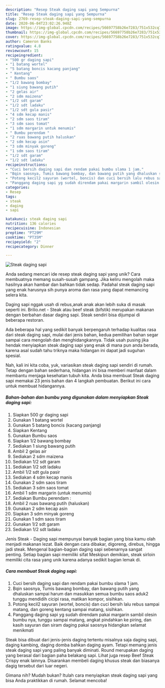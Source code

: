```yaml
---
description: "Resep Steak daging sapi yang Sempurna"
title: "Resep Steak daging sapi yang Sempurna"
slug: 2769-resep-steak-daging-sapi-yang-sempurna
date: 2020-06-04T23:02:26.948Z
image: https://img-global.cpcdn.com/recipes/56697758b26e7283/751x532cq70/steak-daging-sapi-foto-resep-utama.jpg
thumbnail: https://img-global.cpcdn.com/recipes/56697758b26e7283/751x532cq70/steak-daging-sapi-foto-resep-utama.jpg
cover: https://img-global.cpcdn.com/recipes/56697758b26e7283/751x532cq70/steak-daging-sapi-foto-resep-utama.jpg
author: Cameron Banks
ratingvalue: 4.8
reviewcount: 15
recipeingredient:
- "500 gr daging sapi"
- "1 batang wortel"
- "5 batang boncis kacang panjang"
- " Kentang"
- " Bumbu saos"
- "1/2 bawang bombay"
- "1 siung bawang putih"
- "2 gelas air"
- "2 sdm maizena"
- "1/2 sdt garam"
- "1/2 sdt ladaku"
- "1/2 sdt gula pasir"
- "4 sdm kecap manis"
- "2 sdm saos tiram"
- "3 sdm saos tomat"
- "1 sdm margarin untuk menumis"
- " Bumbu perendam "
- "2 ruas bawang putih haluskan"
- "2 sdm kecap asin"
- "3 sdm minyak goreng"
- "1 sdm saos tiram"
- "1/2 sdt garam"
- "1/2 sdt ladaku"
recipeinstructions:
- "Cuci bersih daging sapi dan rendam pakai bumbu slama 1 jam."
- "Bqin saosnya, Tumis bawang bombay, dan bawang putih yang dhaluskan sampai harum dan masukkan semua bumbu saos aduk2 tunggu mendidih cicipi rasa, matikan kompor, sisihkan."
- "Potong kecil2 sayuran (wortel, boncis) dan cuci bersih lalu rebus sampai matang, dan goreng kentang sampai matang, sisihkan."
- "Panggang daging sapi yg sudah direndam pakai margarin sambil olesin bumbu nya, tunggu sampai matang, angkat pindahkan ke piring, dan kasih sayuran dan siram daging pakai saosnya hidangkan selamat menikmati"
categories:
- Resep
tags:
- steak
- daging
- sapi

katakunci: steak daging sapi 
nutrition: 136 calories
recipecuisine: Indonesian
preptime: "PT29M"
cooktime: "PT35M"
recipeyield: "2"
recipecategory: Dinner

---
```



![Steak daging sapi](https://img-global.cpcdn.com/recipes/56697758b26e7283/751x532cq70/steak-daging-sapi-foto-resep-utama.jpg)

Anda sedang mencari ide resep steak daging sapi yang unik? Cara membuatnya memang susah-susah gampang. Jika keliru mengolah maka hasilnya akan hambar dan bahkan tidak sedap. Padahal steak daging sapi yang enak harusnya sih punya aroma dan rasa yang dapat memancing selera kita.

Daging sapi nggak usah di rebus,anak anak akan lebih suka di masak seperti ini. Brilio.net - Steak atau beef steak (bifstik) merupakan makanan dengan berbahan dasar daging sapi. Steak sendiri bisa dijumpai di beberapa restoran.

Ada beberapa hal yang sedikit banyak berpengaruh terhadap kualitas rasa dari steak daging sapi, mulai dari jenis bahan, kedua pemilihan bahan segar sampai cara mengolah dan menghidangkannya. Tidak usah pusing jika hendak menyiapkan steak daging sapi yang enak di mana pun anda berada, karena asal sudah tahu triknya maka hidangan ini dapat jadi suguhan spesial.


Nah, kali ini kita coba, yuk, variasikan steak daging sapi sendiri di rumah. Tetap dengan bahan sederhana, hidangan ini bisa memberi manfaat dalam membantu menjaga kesehatan tubuh kita. Anda bisa membuat Steak daging sapi memakai 23 jenis bahan dan 4 langkah pembuatan. Berikut ini cara untuk membuat hidangannya.

<!--inarticleads1-->

##### Bahan-bahan dan bumbu yang digunakan dalam menyiapkan Steak daging sapi:

1. Siapkan 500 gr daging sapi
1. Gunakan 1 batang wortel
1. Gunakan 5 batang boncis (kacang panjang)
1. Siapkan  Kentang
1. Gunakan  Bumbu saos
1. Siapkan 1/2 bawang bombay
1. Sediakan 1 siung bawang putih
1. Ambil 2 gelas air
1. Sediakan 2 sdm maizena
1. Sediakan 1/2 sdt garam
1. Sediakan 1/2 sdt ladaku
1. Ambil 1/2 sdt gula pasir
1. Sediakan 4 sdm kecap manis
1. Gunakan 2 sdm saos tiram
1. Sediakan 3 sdm saos tomat
1. Ambil 1 sdm margarin (untuk menumis)
1. Sediakan  Bumbu perendam :
1. Ambil 2 ruas bawang putih (haluskan)
1. Gunakan 2 sdm kecap asin
1. Siapkan 3 sdm minyak goreng
1. Gunakan 1 sdm saos tiram
1. Gunakan 1/2 sdt garam
1. Sediakan 1/2 sdt ladaku


Jenis Steak - Daging sapi mempunyai banyak bagian yang bisa kamu olah menjadi makanan lezat. Baik dengan cara dibakar, digoreng, direbus, hingga jadi steak. Mengenal bagian-bagian daging sapi sebenarnya sangat penting. Setiap bagian sapi memiliki sifat Meskipun demikian, steak sirloin memiliki cita rasa yang unik karena adanya sedikit bagian lemak di. 

<!--inarticleads2-->

##### Cara membuat Steak daging sapi:

1. Cuci bersih daging sapi dan rendam pakai bumbu slama 1 jam.
1. Bqin saosnya, Tumis bawang bombay, dan bawang putih yang dhaluskan sampai harum dan masukkan semua bumbu saos aduk2 tunggu mendidih cicipi rasa, matikan kompor, sisihkan.
1. Potong kecil2 sayuran (wortel, boncis) dan cuci bersih lalu rebus sampai matang, dan goreng kentang sampai matang, sisihkan.
1. Panggang daging sapi yg sudah direndam pakai margarin sambil olesin bumbu nya, tunggu sampai matang, angkat pindahkan ke piring, dan kasih sayuran dan siram daging pakai saosnya hidangkan selamat menikmati


Steak bisa dibuat dari jenis-jenis daging tertentu misalnya saja daging sapi, daging kambing, daging domba bahkan daging ayam. Tetapi memang jenis steak daging sapi yang paling banyak diminati. Round merupakan daging yang berasal dari bagian paha belakang sapi. Lihat juga resep Beef Steak Crispy enak lainnya. Disarankan membeli daging khusus steak dan biasanya dagig tersebut dari luar negeri. 

Gimana nih? Mudah bukan? Itulah cara menyiapkan steak daging sapi yang bisa Anda praktikkan di rumah. Selamat mencoba!
